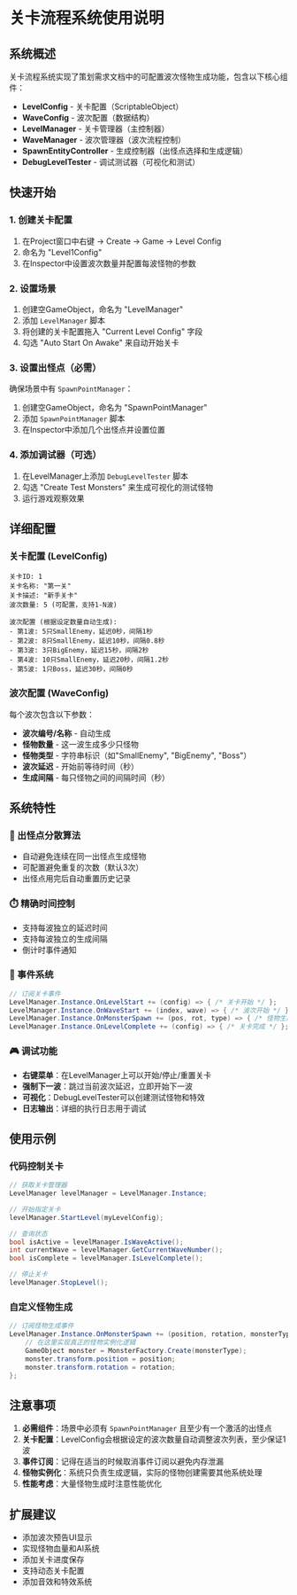 # 关卡流程系统使用说明

## 系统概述

关卡流程系统实现了策划需求文档中的可配置波次怪物生成功能，包含以下核心组件：

- **LevelConfig** - 关卡配置（ScriptableObject）
- **WaveConfig** - 波次配置（数据结构）
- **LevelManager** - 关卡管理器（主控制器）
- **WaveManager** - 波次管理器（波次流程控制）
- **SpawnEntityController** - 生成控制器（出怪点选择和生成逻辑）
- **DebugLevelTester** - 调试测试器（可视化和测试）

## 快速开始

### 1. 创建关卡配置

1. 在Project窗口中右键 → Create → Game → Level Config
2. 命名为 "Level1Config"
3. 在Inspector中设置波次数量并配置每波怪物的参数

### 2. 设置场景

1. 创建空GameObject，命名为 "LevelManager"
2. 添加 `LevelManager` 脚本
3. 将创建的关卡配置拖入 "Current Level Config" 字段
4. 勾选 "Auto Start On Awake" 来自动开始关卡

### 3. 设置出怪点（必需）

确保场景中有 `SpawnPointManager`：
1. 创建空GameObject，命名为 "SpawnPointManager" 
2. 添加 `SpawnPointManager` 脚本
3. 在Inspector中添加几个出怪点并设置位置

### 4. 添加调试器（可选）

1. 在LevelManager上添加 `DebugLevelTester` 脚本
2. 勾选 "Create Test Monsters" 来生成可视化的测试怪物
3. 运行游戏观察效果

## 详细配置

### 关卡配置 (LevelConfig)

```
关卡ID: 1
关卡名称: "第一关"
关卡描述: "新手关卡"
波次数量: 5 (可配置，支持1-N波)

波次配置 (根据设定数量自动生成):
- 第1波: 5只SmallEnemy，延迟0秒，间隔1秒
- 第2波: 8只SmallEnemy，延迟10秒，间隔0.8秒
- 第3波: 3只BigEnemy，延迟15秒，间隔2秒
- 第4波: 10只SmallEnemy，延迟20秒，间隔1.2秒
- 第5波: 1只Boss，延迟30秒，间隔0秒
```

### 波次配置 (WaveConfig)

每个波次包含以下参数：
- **波次编号/名称** - 自动生成
- **怪物数量** - 这一波生成多少只怪物
- **怪物类型** - 字符串标识（如"SmallEnemy", "BigEnemy", "Boss"）
- **波次延迟** - 开始前等待时间（秒）
- **生成间隔** - 每只怪物之间的间隔时间（秒）

## 系统特性

### 🎯 出怪点分散算法

- 自动避免连续在同一出怪点生成怪物
- 可配置避免重复的次数（默认3次）
- 出怪点用完后自动重置历史记录

### ⏱️ 精确时间控制

- 支持每波独立的延迟时间
- 支持每波独立的生成间隔
- 倒计时事件通知

### 🔧 事件系统

```csharp
// 订阅关卡事件
LevelManager.Instance.OnLevelStart += (config) => { /* 关卡开始 */ };
LevelManager.Instance.OnWaveStart += (index, wave) => { /* 波次开始 */ };
LevelManager.Instance.OnMonsterSpawn += (pos, rot, type) => { /* 怪物生成 */ };
LevelManager.Instance.OnLevelComplete += (config) => { /* 关卡完成 */ };
```

### 🎮 调试功能

- **右键菜单**：在LevelManager上可以开始/停止/重置关卡
- **强制下一波**：跳过当前波次延迟，立即开始下一波
- **可视化**：DebugLevelTester可以创建测试怪物和特效
- **日志输出**：详细的执行日志用于调试

## 使用示例

### 代码控制关卡

```csharp
// 获取关卡管理器
LevelManager levelManager = LevelManager.Instance;

// 开始指定关卡
levelManager.StartLevel(myLevelConfig);

// 查询状态
bool isActive = levelManager.IsWaveActive();
int currentWave = levelManager.GetCurrentWaveNumber();
bool isComplete = levelManager.IsLevelComplete();

// 停止关卡
levelManager.StopLevel();
```

### 自定义怪物生成

```csharp
// 订阅怪物生成事件
LevelManager.Instance.OnMonsterSpawn += (position, rotation, monsterType) => {
    // 在这里实现真正的怪物实例化逻辑
    GameObject monster = MonsterFactory.Create(monsterType);
    monster.transform.position = position;
    monster.transform.rotation = rotation;
};
```

## 注意事项

1. **必需组件**：场景中必须有 `SpawnPointManager` 且至少有一个激活的出怪点
2. **关卡配置**：LevelConfig会根据设定的波次数量自动调整波次列表，至少保证1波
3. **事件订阅**：记得在适当的时候取消事件订阅以避免内存泄漏
4. **怪物实例化**：系统只负责生成逻辑，实际的怪物创建需要其他系统处理
5. **性能考虑**：大量怪物生成时注意性能优化

## 扩展建议

- 添加波次预告UI显示
- 实现怪物血量和AI系统
- 添加关卡进度保存
- 支持动态关卡配置
- 添加音效和特效系统 